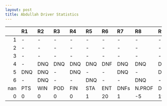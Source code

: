 ```yaml
---
layout: post 
title: Abdullah Driver Statistics
--- 
```


|     | R1   | R2   | R3   | R4   | R5   | R6   | R7   | R8     | R9   | R10   | R11   | R12   | Points   | Pos   |
|----:|:-----|:-----|:-----|:-----|:-----|:-----|:-----|:-------|:-----|:------|:------|:------|:---------|:------|
|   1 | -    | -    | -    | -    | -    | -    | -    | -      | -    | -     | -     | -     | nan      | nan   |
|   2 | -    | -    | -    | -    | -    | -    | -    | -      | -    | -     | -     | -     | nan      | nan   |
|   3 | -    | -    | -    | -    | -    | -    | -    | -      | -    | -     | -     | -     | nan      | nan   |
|   4 | -    | DNQ  | DNQ  | DNQ  | DNQ  | DNF  | DNQ  | DNQ    | DNQ  | DNQ   | DNQ   | -     | 0.0      | 37.0  |
|   5 | DNQ  | DNQ  | -    | DNQ  | -    | -    | DNQ  | -      | DNQ  | -     | -     | -     | 0.0      | 49.0  |
|   6 | -    | DNQ  | -    | -    | DNQ  | -    | -    | DNQ    | -    | DNQ   | DNQ   | -     | 0.0      | 50.0  |
| nan | PTS  | WIN  | POD  | FIN  | STA  | ENT  | DNFs | N.PROF | DNQ  | %FIN  | PPR   | BST   | CHA      | RNK   |
|   0 | 0    | 0    | 0    | 0    | 1    | 20   | 1    | -5     | 19   | 0.0   | 0.0   | 0     | 0.0      | 54.0  |